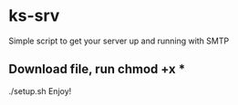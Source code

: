 # ks-srv
Simple script to get your server up and running with SMTP

Download file, run chmod +x *
-
./setup.sh
Enjoy!

